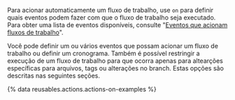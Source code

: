
Para acionar automaticamente um fluxo de trabalho, use `on` para definir quais eventos podem fazer com que o fluxo de trabalho seja executado. Para obter uma lista de eventos disponíveis, consulte "[Eventos que acionam fluxos de trabalho](/articles/events-that-trigger-workflows)".

Você pode definir um ou vários eventos que possam acionar um fluxo de trabalho ou definir um cronograma. Também é possível restringir a execução de um fluxo de trabalho para que ocorra apenas para altearções específicas para arquivos, tags ou alterações no branch. Estas opções são descritas nas seguintes seções.

{% data reusables.actions.actions-on-examples %}
